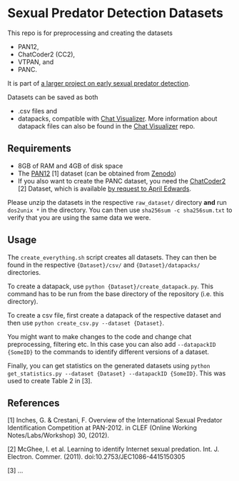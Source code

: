 # Sexual Predator Detection Datasets

This repo is for preprocessing and creating the datasets
- PAN12,
- ChatCoder2 (CC2),
- VTPAN, and
- PANC.

It is part of [a larger project on early sexual predator detection](https://early-sexual-predator-detection.gitlab.io).

Datasets can be saved as both
- .csv files and
- datapacks, compatible with [Chat Visualizer](https://gitlab.com/early-sexual-predator-detection/chat-visualizer). More information about datapack files can also be found in the [Chat Visualizer](https://gitlab.com/early-sexual-predator-detection/chat-visualizer) repo.

## Requirements

- 8GB of RAM and 4GB of disk space
- The [PAN12](https://pan.webis.de/clef12/pan12-web/) [1] dataset (can be obtained from [Zenodo](https://zenodo.org/record/3713280))
- If you also want to create the PANC dataset, you need the [ChatCoder2](https://www.chatcoder.com/) [2] Dataset, which is available [by request to April Edwards](https://www.chatcoder.com/data.html).

Please unzip the datasets in the respective `raw_dataset/` directory **and** run `dos2unix *` in the directory. You can then use `sha256sum -c sha256sum.txt` to verify that you are using the same data we were.

## Usage

The `create_everything.sh` script creates all datasets. They can then be found in the respective `{Dataset}/csv/` and `{Dataset}/datapacks/` directories.

To create a datapack, use `python {Dataset}/create_datapack.py`. This command has to be run from the base directory of the repository (i.e. this directory).

To create a csv file, first create a datapack of the respective dataset and then use `python create_csv.py --dataset {Dataset}`.

You might want to make changes to the code and change chat preprocessing, filtering etc. In this case you can also add `--datapackID {SomeID}` to the commands to identify different versions of a dataset.


Finally, you can get statistics on the generated datasets using `python get_statistics.py --dataset {Dataset} --datapackID {SomeID}`. This was used to create Table&nbsp;2 in&nbsp;[3].

## References

[1] Inches, G. & Crestani, F. Overview of the International Sexual Predator Identification Competition at PAN-2012. in CLEF (Online Working Notes/Labs/Workshop) 30, (2012).

[2] McGhee, I. et al. Learning to identify Internet sexual predation. Int. J. Electron. Commer. (2011). doi:10.2753/JEC1086-4415150305

[3] …
